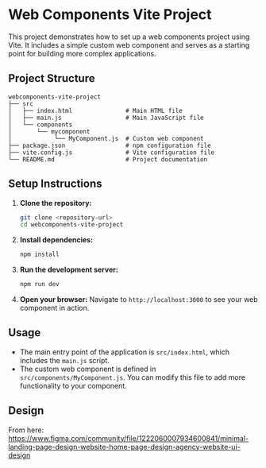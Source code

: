# Web Components Vite Project

This project demonstrates how to set up a web components project using Vite. It includes a simple custom web component and serves as a starting point for building more complex applications.

## Project Structure

```
webcomponents-vite-project
├── src
│   ├── index.html               # Main HTML file
│   ├── main.js                  # Main JavaScript file
│   └── components
│       └── mycomponent
│            └── MyComponent.js  # Custom web component
├── package.json                 # npm configuration file
├── vite.config.js               # Vite configuration file
└── README.md                    # Project documentation
```

## Setup Instructions

1. **Clone the repository:**
   ```bash
   git clone <repository-url>
   cd webcomponents-vite-project
   ```

2. **Install dependencies:**
   ```bash
   npm install
   ```

3. **Run the development server:**
   ```bash
   npm run dev
   ```

4. **Open your browser:**
   Navigate to `http://localhost:3000` to see your web component in action.

## Usage

- The main entry point of the application is `src/index.html`, which includes the `main.js` script.
- The custom web component is defined in `src/components/MyComponent.js`. You can modify this file to add more functionality to your component.

## Design

From here: https://www.figma.com/community/file/1222060007934600841/minimal-landing-page-design-website-home-page-design-agency-website-ui-design